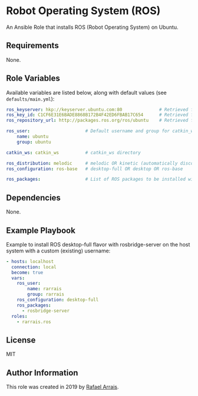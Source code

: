 Robot Operating System (ROS)
=========

An Ansible Role that installs ROS (Robot Operating System) on Ubuntu.

Requirements
------------

None.

Role Variables
--------------

Available variables are listed below, along with default values (see `defaults/main.yml`):

   ```yaml
   ros_keyserver: hkp://keyserver.ubuntu.com:80              # Retrieved from ROS Installation instructions
   ros_key_id: C1CF6E31E6BADE8868B172B4F42ED6FBAB17C654      # Retrieved from ROS Installation instructions
   ros_repository_url: http://packages.ros.org/ros/ubuntu    # Retrieved from ROS Installation instructions

   ros_user:                     # Default username and group for catkin_ws installation
       name: ubuntu
       group: ubuntu

   catkin_ws: catkin_ws          # catkin_ws directory

   ros_distribution: melodic     # melodic OR kinetic (automatically discoverable according to Ubuntu version)
   ros_configuration: ros-base   # desktop-full OR desktop OR ros-base

   ros_packages:                 # List of ROS packages to be installed without ros-<distro> prefix
   ```

Dependencies
------------

None.

Example Playbook
----------------

Example to install ROS desktop-full flavor with rosbridge-server on the host system with a custom (existing) username:

   ```yaml
   - hosts: localhost
     connection: local
     become: true
     vars:
       ros_user:
           name: rarrais
           group: rarrais
       ros_configuration: desktop-full
       ros_packages:
         - rosbridge-server
     roles:
       - rarrais.ros
   ```


License
-------

MIT

Author Information
------------------

This role was created in 2019 by [Rafael Arrais](https://github.com/rarrais).
